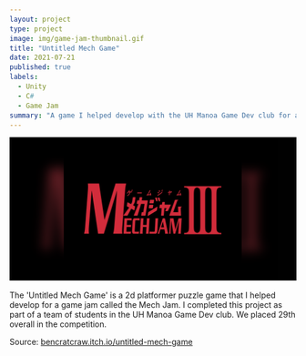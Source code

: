 ```yaml
---
layout: project
type: project
image: img/game-jam-thumbnail.gif
title: "Untitled Mech Game"
date: 2021-07-21
published: true
labels:
  - Unity
  - C#
  - Game Jam
summary: "A game I helped develop with the UH Manoa Game Dev club for a game jam."
---
```


<img class="img-fluid" src="../img/mech-jam-logo.png">

The 'Untitled Mech Game' is a 2d platformer puzzle game that I helped develop for a game jam called the Mech Jam. I completed this project as part of a team of students in the UH Manoa Game Dev club. We placed 29th overall in the competition.

Source: <a href="https://bencatcraw.itch.io/untitled-mech-game">bencratcraw.itch.io/untitled-mech-game</a>
